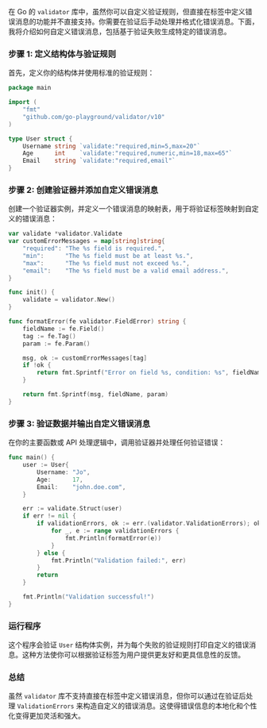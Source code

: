 在 Go 的 `validator` 库中，虽然你可以自定义验证规则，但直接在标签中定义错误消息的功能并不直接支持。你需要在验证后手动处理并格式化错误消息。下面，我将介绍如何自定义错误消息，包括基于验证失败生成特定的错误消息。

### 步骤 1: 定义结构体与验证规则

首先，定义你的结构体并使用标准的验证规则：

```go
package main

import (
	"fmt"
	"github.com/go-playground/validator/v10"
)

type User struct {
	Username string `validate:"required,min=5,max=20"`
	Age      int    `validate:"required,numeric,min=18,max=65"`
	Email    string `validate:"required,email"`
}
```

### 步骤 2: 创建验证器并添加自定义错误消息

创建一个验证器实例，并定义一个错误消息的映射表，用于将验证标签映射到自定义的错误消息：

```go
var validate *validator.Validate
var customErrorMessages = map[string]string{
	"required": "The %s field is required.",
	"min":      "The %s field must be at least %s.",
	"max":      "The %s field must not exceed %s.",
	"email":    "The %s field must be a valid email address.",
}

func init() {
	validate = validator.New()
}

func formatError(fe validator.FieldError) string {
	fieldName := fe.Field()
	tag := fe.Tag()
	param := fe.Param()

	msg, ok := customErrorMessages[tag]
	if !ok {
		return fmt.Sprintf("Error on field %s, condition: %s", fieldName, tag)
	}

	return fmt.Sprintf(msg, fieldName, param)
}
```

### 步骤 3: 验证数据并输出自定义错误消息

在你的主要函数或 API 处理逻辑中，调用验证器并处理任何验证错误：

```go
func main() {
	user := User{
		Username: "Jo",
		Age:      17,
		Email:    "john.doe.com",
	}

	err := validate.Struct(user)
	if err != nil {
		if validationErrors, ok := err.(validator.ValidationErrors); ok {
			for _, e := range validationErrors {
				fmt.Println(formatError(e))
			}
		} else {
			fmt.Println("Validation failed:", err)
		}
		return
	}

	fmt.Println("Validation successful!")
}
```

### 运行程序

这个程序会验证 `User` 结构体实例，并为每个失败的验证规则打印自定义的错误消息。这种方法使你可以根据验证标签为用户提供更友好和更具信息性的反馈。

### 总结

虽然 `validator` 库不支持直接在标签中定义错误消息，但你可以通过在验证后处理 `ValidationErrors` 来构造自定义的错误消息。这使得错误信息的本地化和个性化变得更加灵活和强大。
